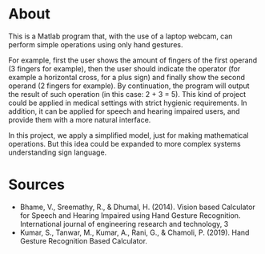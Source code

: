 # About
This is a Matlab program that, with the use of a laptop webcam, can perform simple operations using only hand gestures. 

For example, first the user shows the amount of fingers of the first operand (3 fingers for example), then the user should indicate the operator (for example a horizontal cross, for a plus sign) and finally show the second operand (2 fingers for example). By continuation, the program will output the result of such operation (in this case: 2 + 3 = 5). This kind of project could be applied in medical settings with strict hygienic requirements. In addition, it can be applied for speech and hearing impaired users, and provide them with a more natural interface.


In this project, we apply a simplified model, just for making mathematical operations. But this idea could be expanded to more complex systems understanding sign language.


# Sources
- Bhame, V., Sreemathy, R., & Dhumal, H. (2014). Vision based Calculator for Speech and Hearing Impaired using Hand Gesture Recognition. International journal of engineering research and technology, 3
- Kumar, S., Tanwar, M., Kumar, A., Rani, G., & Chamoli, P. (2019). Hand Gesture Recognition Based Calculator.
